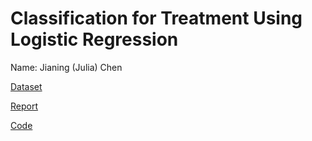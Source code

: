 # Classification for Treatment Using Logistic Regression

Name: Jianing (Julia) Chen

[Dataset](https://github.com/juliachenc/ps2/tree/main/dataset)

[Report](https://github.com/juliachenc/ps2/blob/main/DSCI552_PS2_Report.pdf)

[Code](https://github.com/juliachenc/ps2/blob/main/dsci552_ps2-submission.ipynb)
